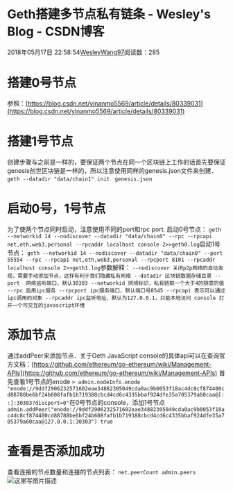 
# Geth搭建多节点私有链条 - Wesley's Blog - CSDN博客


2018年05月17日 22:58:54[WesleyWang97](https://me.csdn.net/yinanmo5569)阅读数：285


# 搭建0号节点
参照：[https://blog.csdn.net/yinanmo5569/article/details/80339031](https://blog.csdn.net/yinanmo5569/article/details/80339031)
# 搭建1号节点
创建步骤与之前是一样的，要保证两个节点在同一个区块链上工作的话首先要保证genesis创世区块链是一样的，所以注意使用同样的genesis.json文件来创建．
`geth --datadir "data/chain1" init　genesis.json`
# 启动0号，1号节点
为了使两个节点同时启动，注意使用不同的port和rpc port.
启动0号节点：
`geth --networkid 14 --nodiscover --datadir "data/chain0" --rpc --rpcapi net,eth,web3,personal --rpcaddr localhost console 2>>geth0.log`启动1号节点：
`geth --networkid 14 --nodiscover --datadir "data/chain0" --port 55554 --rpc --rpcapi net,eth,web3,personal --rpcport 8101 --rpcaddr localhost console 2>>geth1.log`参数解释：
`--nodiscover 关闭p2p网络的自动发现，需要手动添加节点，这样有利于我们隐藏私有网络
--datadir 区块链数据存储目录
--port  网络监听端口，默认30303
--networkid 网络标识，私有链取一个大于4的随意的值
--rpc 启用ipc服务
--rpcport ipc服务端口，默认端口号8545
--rpcapi 表示可以通过ipc调用的对象
--rpcaddr ipc监听地址，默认为127.0.0.1，只能本地访问
console 打开一个可交互的javascript环境`
# 添加节点
通过addPeer来添加节点．关于Geth JavaScript console的具体api可以在查询官方文档：[https://github.com/ethereum/go-ethereum/wiki/Management-APIs](https://github.com/ethereum/go-ethereum/wiki/Management-APIs)
首先查看1号节点的enode
`> admin.nodeInfo.enode
"enode://9ddf2906232571602eae34882305049cda0ac9b0053f18ac4dc8cf874400cd88788be6bf24b608fafb1b719388cbcd4cd6c4335bbaf924dfe35a705379a60caa@[::]:30303?discport=0"`在0号节点的console，添加1号节点
`admin.addPeer("enode://9ddf2906232571602eae34882305049cda0ac9b0053f18ac4dc8cf874400cd88788be6bf24b608fafb1b719388cbcd4cd6c4335bbaf924dfe35a705379a60caa@127.0.0.1:30303")
true`
# 查看是否添加成功
查看连接的节点数量和连接的节点列表：
`net.peerCount
admin.peers`![这里写图片描述](https://img-blog.csdn.net/20180517225739385?watermark/2/text/aHR0cHM6Ly9ibG9nLmNzZG4ubmV0L3lpbmFubW81NTY5/font/5a6L5L2T/fontsize/400/fill/I0JBQkFCMA==/dissolve/70)

